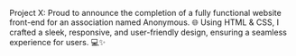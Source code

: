 Project X: Proud to announce the completion of a fully functional website front-end for an association named Anonymous. 🌐 Using HTML & CSS, I crafted a sleek, responsive, and user-friendly design, ensuring a seamless experience for users. 💻✨
